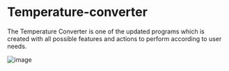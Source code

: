 # Temperature-converter

The Temperature Converter is one of the updated programs which is created with all possible features and actions to perform according to user needs.

![image](https://user-images.githubusercontent.com/88975505/201103584-0f1d7fcc-16b7-4237-99df-601b09cde5ca.png)
